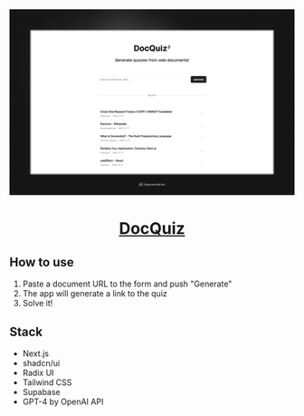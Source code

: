 <a href="https://docquiz.vercel.app">
  <img alt="DocQuiz - Generate quizzez from web documents" src="images/DocQuiz.jpeg">
  <h1 align="center">DocQuiz</h1>
</a>

## How to use

1. Paste a document URL to the form and push "Generate"
2. The app will generate a link to the quiz
3. Solve it!

## Stack

- Next.js
- shadcn/ui
- Radix UI
- Tailwind CSS
- Supabase
- GPT-4 by OpenAI API
